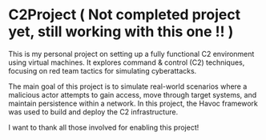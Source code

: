 # C2Project ( Not completed project yet, still working with this one !! )
This is my personal project on setting up a fully functional C2 environment using virtual machines. It explores command & control (C2) techniques, focusing on red team tactics for simulating cyberattacks.

The main goal of this project is to simulate real-world scenarios where a malicious actor attempts to gain access, move through target systems, and maintain persistence within a network.
In this project, the Havoc framework was used to build and deploy the C2 infrastructure. 










I want to thank all those involved for enabling this project!



